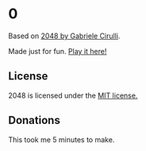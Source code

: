 # 0
Based on <a href="http://gabrielecirulli.github.io/2048/">2048 by Gabriele Cirulli</a>.

Made just for fun. [Play it here!](http://gabrielecirulli.github.io/2048/)

## License
2048 is licensed under the [MIT license.](https://github.com/gabrielecirulli/2048/blob/master/LICENSE.txt)

## Donations
This took me 5 minutes to make.
